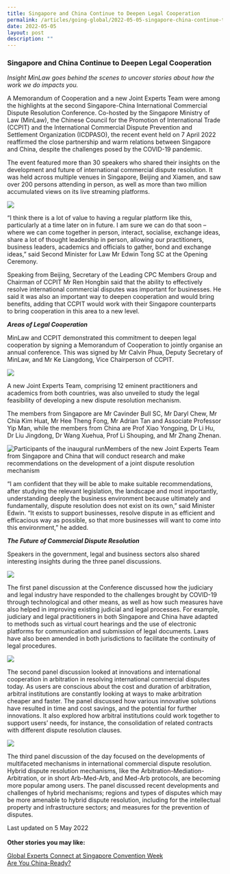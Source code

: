 ```yaml
---
title: Singapore and China Continue to Deepen Legal Cooperation
permalink: /articles/going-global/2022-05-05-singapore-china-continue-to-deepen-legal-cooperation/
date: 2022-05-05
layout: post
description: ""
---
```


### **Singapore and China Continue to Deepen Legal Cooperation**

<i>Insight MinLaw goes behind the scenes to uncover stories about how the work we do impacts you.</i>
<br>

A Memorandum of Cooperation and a new Joint Experts Team were among the highlights at the second Singapore-China International Commercial Dispute Resolution Conference. Co-hosted by the Singapore Ministry of Law (MinLaw), the Chinese Council for the Promotion of International Trade (CCPIT) and the International Commercial Dispute Prevention and Settlement Organization (ICDPASO), the recent event held on 7 April 2022 reaffirmed the close partnership and warm relations between Singapore and China, despite the challenges posed by the COVID-19 pandemic. 

The event featured more than 30 speakers who shared their insights on the development and future of international commercial dispute resolution. It was held across multiple venues in Singapore, Beijing and Xiamen, and saw over 200 persons attending in person, as well as more than two million accumulated views on its live streaming platforms. 

![](/images/SCICDRC/iml_1.png)

“I think there is a lot of value to having a regular platform like this, particularly at a time later on in future. I am sure we can do that soon – where we can come together in person, interact, socialise, exchange ideas, share a lot of thought leadership in person, allowing our practitioners, business leaders, academics and officials to gather, bond and exchange ideas,” said Second Minister for Law Mr Edwin Tong SC at the Opening Ceremony.

Speaking from Beijing, Secretary of the Leading CPC Members Group and Chairman of CCPIT Mr Ren Hongbin said that the ability to effectively resolve international commercial disputes was important for businesses. He said it was also an important way to deepen cooperation and would bring benefits, adding that CCPIT would work with their Singapore counterparts to bring cooperation in this area to a new level.

***Areas of Legal Cooperation***

MinLaw and CCPIT demonstrated this commitment to deepen legal cooperation by signing a Memorandum of Cooperation to jointly organise an annual conference. This was signed by Mr Calvin Phua, Deputy Secretary of MinLaw, and Mr Ke Liangdong, Vice Chairperson of CCPIT. 

![](/images/SCICDRC/iml_2.png)

A new Joint Experts Team, comprising 12 eminent practitioners and academics from both countries, was also unveiled to study the legal feasibility of developing a new dispute resolution mechanism. 

The members from Singapore are Mr Cavinder Bull SC, Mr Daryl Chew, Mr Chia Kim Huat, Mr Hee Theng Fong, Mr Adrian Tan and Associate Professor Yip Man, while the members from China are Prof Xiao Yongping, Dr Li Hu, Dr Liu Jingdong, Dr Wang Xuehua, Prof Li Shouping, and Mr Zhang Zhenan. 
  
<div class="image">
  <img src="/images/SCICDRC/iml_3.jpg" title="Participants of the inaugural run" alt="Participants of the inaugural run">Members of the new Joint Experts Team from Singapore and China that will conduct research and make recommendations on the development of a joint dispute resolution mechanism
</div>

“I am confident that they will be able to make suitable recommendations, after studying the relevant legislation, the landscape and most importantly, understanding deeply the business environment because ultimately and fundamentally, dispute resolution does not exist on its own,” said Minister Edwin. “It exists to support businesses, resolve dispute in as efficient and efficacious way as possible, so that more businesses will want to come into this environment,” he added.

***The Future of Commercial Dispute Resolution***

Speakers in the government, legal and business sectors also shared interesting insights during the three panel discussions. 

![](/images/SCICDRC/iml_4.jpg)

The first panel discussion at the Conference discussed how the judiciary and legal industry have responded to the challenges brought by COVID-19 through technological and other means, as well as how such measures have also helped in improving existing judicial and legal processes. For example, judiciary and legal practitioners in both Singapore and China have adapted to methods such as virtual court hearings and the use of electronic platforms for communication and submission of legal documents. Laws have also been amended in both jurisdictions to facilitate the continuity of legal procedures.

![](/images/SCICDRC/iml_5.png)

The second panel discussion looked at innovations and international cooperation in arbitration in resolving international commercial disputes today. As users are conscious about the cost and duration of arbitration, arbitral institutions are constantly looking at ways to make arbitration cheaper and faster. The panel discussed how various innovative solutions have resulted in time and cost savings, and the potential for further innovations. It also explored how arbitral institutions could work together to support users’ needs, for instance, the consolidation of related contracts with different dispute resolution clauses.

![](/images/SCICDRC/iml_6.jpg)

The third panel discussion of the day focused on the developments of multifaceted mechanisms in international commercial dispute resolution. Hybrid dispute resolution mechanisms, like the Arbitration-Mediation-Arbitration, or in short Arb-Med-Arb, and Med-Arb protocols, are becoming more popular among users. The panel discussed recent developments and challenges of hybrid mechanisms; regions and types of disputes which may be more amenable to hybrid dispute resolution, including for the intellectual property and infrastructure sectors; and measures for the prevention of disputes. 

Last updated on 5 May 2022
<br>
<br>
<b>Other stories you may like:</b>

<a href="https://insight.mlaw.gov.sg/articles/going-global/2021-10-01-global-experts-connect-at-singapore-convention-week" target="new">Global Experts Connect at Singapore Convention Week</a><br><a href="https://insight.mlaw.gov.sg/articles/going-global/2021-11-30-are-you-china-ready" target="new">Are You China-Ready?</a>